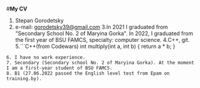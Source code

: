 #**My CV**
1. Stepan Gorodetsky
2. e-mail: gorodetsky39@gmail.com
3.In 2021 I graduated from "Secondary School No. 2 of Maryina Gorka". In 2022, I graduated from the first year of BSU FAMCS, specialty: computer science.
4.С++, git.
5.```C++(from Codewars)
int multiply(int a, int b)
{
   return a * b;
}
```
6. I have no work experience.
7. Secondary (Secondary school No. 2 of Maryina Gorka). At the moment I am a first-year student of BSU FAMCS.
8. B1 (27.06.2022 passed the English level test from Epam on training.by).
